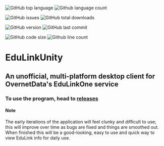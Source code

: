 ![GitHub top language](https://img.shields.io/github/languages/top/Malted-Wheaties/EduLinkUnity)
![Github language count](https://img.shields.io/github/languages/count/Malted-Wheaties/EduLinkUnity)

![GitHub issues](https://img.shields.io/github/issues/Malted-Wheaties/EduLinkUnity)
![GitHub total downloads](https://img.shields.io/github/downloads/Malted-Wheaties/EduLinkunity/total)

![GitHub version](https://img.shields.io/github/v/release/Malted-Wheaties/EduLinkUnity?include_prereleases)
![GitHub last commit](https://img.shields.io/github/last-commit/Malted-Wheaties/EduLinkUnity)

![GitHub code size](https://img.shields.io/github/languages/code-size/Malted-Wheaties/EduLinkUnity)
![Github line count](https://img.shields.io/tokei/lines/github/Malted-Wheaties/EduLinkUnity)

# EduLinkUnity
## An unofficial, multi-platform desktop client for OvernetData's EduLinkOne service


### To use the program, head to [releases](https://github.com/Malted-Wheaties/EduLinkUnity/releases)


#### Note
The early iterations of the application will feel clunky and difficult to use; this will improve over time as bugs are fixed and things are smoothed out.
When finished this will be a good-looking, easy to use and quick way to view EduLink info for daily use.
